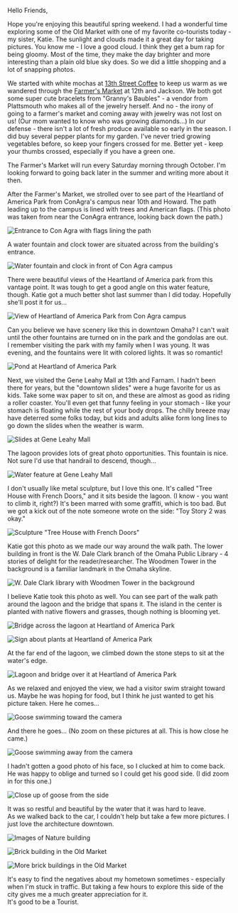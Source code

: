 Hello Friends,

Hope you're enjoying this beautiful spring weekend.  I had a wonderful time exploring some of the Old Market with one of my favorite co-tourists today - my sister, Katie.  The sunlight and clouds made it a great day for taking pictures.  You know me - I love a good cloud.  I think they get a bum rap for being gloomy.  Most of the time, they make the day brighter and more interesting than a plain old blue sky does.  So we did a little shopping and a lot of snapping photos. 

We started with white mochas at [13th Street Coffee](http://maps.google.com/maps?f=q&source=s_q&gl=us&g=521+South+13th+Street%2C+Omaha%2C+NE+68102-2813&q=13th+street+coffee%2C+omaha&btnG=Search+Maps) to keep us warm as we wandered through the [Farmer's Market](https://omahafarmersmarket.com/) at 12th and Jackson.  We both got some super cute bracelets from "Granny's Baubles" - a vendor from Plattsmouth who makes all of the jewelry herself.  And no - the irony of going to a farmer's market and coming away with jewelry was not lost on us!  (Our mom wanted to know who was growing diamonds...)  In our defense - there isn't a lot of fresh produce available so early in the season.  I did buy several pepper plants for my garden.  I've never tried growing vegetables before, so keep your fingers crossed for me.  Better yet - keep your thumbs crossed, especially if you have a green one.

The Farmer's Market will run every Saturday morning through October.  I'm looking forward to going back later in the summer and writing more about it then. 

After the Farmer's Market, we strolled over to see part of the Heartland of America Park from ConAgra's campus near 10th and Howard.  The path leading up to the campus is lined with trees and American flags.  (This photo was taken from near the ConAgra entrance, looking back down the path.)

![Entrance to Con Agra with flags lining the path](http://3.bp.blogspot.com/_lRuiVdtkJlo/S-YisE4O9bI/AAAAAAAAAIc/dJTpmgIqLqA/s320/DSC00797.JPG)

A water fountain and clock tower are situated across from the building's entrance.

![Water fountain and clock in front of Con Agra campus](http://2.bp.blogspot.com/_lRuiVdtkJlo/S-YjOjtz2nI/AAAAAAAAAIk/Rjg3L9n2XoY/s320/DSC00808.JPG)

There were beautiful views of the Heartland of America park from this vantage point.  It was tough to get a good angle on this water feature, though.  Katie got a much better shot last summer than I did today.  Hopefully she'll post it for us...

![View of Heartland of America Park from Con Agra campus](http://4.bp.blogspot.com/_lRuiVdtkJlo/S-YkMF8H_2I/AAAAAAAAAIs/l0PVVoPLmEs/s320/DSC00803.JPG)

Can you believe we have scenery like this in downtown Omaha?  I can't wait until the other fountains are turned on in the park and the gondolas are out.  I remember visiting the park with my family when I was young.  It was evening, and the fountains were lit with colored lights.  It was so romantic!

![Pond at Heartland of America Park](http://3.bp.blogspot.com/_lRuiVdtkJlo/S-YlW_OzHGI/AAAAAAAAAI0/3jwqzCfmniw/s320/DSC00805.JPG)

Next, we visited the Gene Leahy Mall at 13th and Farnam.  I hadn't been there for years, but the "downtown slides" were a huge favorite for us as kids.  Take some wax paper to sit on, and these are almost as good as riding a roller coaster.  You'll even get that funny feeling in your stomach - like your stomach is floating while the rest of your body drops.  The chilly breeze may have deterred some folks today, but kids and adults alike form long lines to go down the slides when the weather is warm.

![Slides at Gene Leahy Mall](http://4.bp.blogspot.com/_lRuiVdtkJlo/S-YoAH7T33I/AAAAAAAAAJg/fz4vT9LPvHI/s320/DSC00824.JPG)

The lagoon provides lots of great photo opportunities.  This fountain is nice.  Not sure I'd use that handrail to descend, though...

![Water feature at Gene Leahy Mall](http://3.bp.blogspot.com/_lRuiVdtkJlo/S-YqF_6_ObI/AAAAAAAAAJo/HwqI-nbI3_I/s320/DSC00819.JPG)

I don't usually like metal sculpture, but I love this one.  It's called "Tree House with French Doors," and it sits beside the lagoon.  (I know - you want to climb it, right?)  It's been marred with some graffiti, which is too bad.  But we got a kick out of the note someone wrote on the side: "Toy Story 2 was okay."

![Sculpture "Tree House with French Doors"](http://1.bp.blogspot.com/_lRuiVdtkJlo/S-YqcAz0ucI/AAAAAAAAAJw/7bChuDI66gk/s320/DSC00817.JPG)

Katie got this photo as we made our way around the walk path.  The lower building in front is the W. Dale Clark branch of the Omaha Public Library - 4 stories of delight for the reader/researcher.  The Woodmen Tower in the background is a familiar landmark in the Omaha skyline.

![W. Dale Clark library with Woodmen Tower in the background](http://2.bp.blogspot.com/_lRuiVdtkJlo/S-YsH4aiGoI/AAAAAAAAAJ4/a_pH5cbrnMM/s320/DSC00832.JPG)

I believe Katie took this photo as well.  You can see part of the walk path around the lagoon and the bridge that spans it.  The island in the center is planted with native flowers and grasses, though nothing is blooming yet.

![Bridge across the lagoon at Heartland of America Park](http://1.bp.blogspot.com/_lRuiVdtkJlo/S-YtFuye5uI/AAAAAAAAAKA/YfgREwHIOMA/s320/DSC00830.JPG)

![Sign about plants at Heartland of America Park](http://4.bp.blogspot.com/_lRuiVdtkJlo/S-YtN_xsZEI/AAAAAAAAAKI/47WbvCnbTIc/s320/DSC00828.JPG)

At the far end of the lagoon, we climbed down the stone steps to sit at the water's edge.

![Lagoon and bridge over it at Heartland of America Park](http://2.bp.blogspot.com/_lRuiVdtkJlo/S-YuJjHbl7I/AAAAAAAAAKQ/g7XyXcJ49NQ/s320/DSC00841.JPG)

As we relaxed and enjoyed the view, we had a visitor swim straight toward us.  Maybe he was hoping for food, but I think he just wanted to get his picture taken.  Here he comes...  

![Goose swimming toward the camera](http://2.bp.blogspot.com/_lRuiVdtkJlo/S-Yu38G6mnI/AAAAAAAAAKY/yJ5EyTHiJg0/s320/DSC00853.JPG)

And there he goes...  (No zoom on these pictures at all.  This is how close he came.)

![Goose swimming away from the camera](http://4.bp.blogspot.com/_lRuiVdtkJlo/S-YvUOzD9vI/AAAAAAAAAKg/mA--3ujWTko/s320/DSC00855.JPG)

I hadn't gotten a good photo of his face, so I clucked at him to come back.  He was happy to oblige and turned so I could get his good side.  (I did zoom in for this one.)

![Close up of goose from the side](http://4.bp.blogspot.com/_lRuiVdtkJlo/S-Yv_Pj7yHI/AAAAAAAAAKo/UxXrjPDWSZI/s320/DSC00858.JPG)

It was so restful and beautiful by the water that it was hard to leave.  
As we walked back to the car, I couldn't help but take a few more pictures.  I just love the architecture downtown.

![Images of Nature building](http://1.bp.blogspot.com/_lRuiVdtkJlo/S-Y4o8Etq6I/AAAAAAAAAK4/1CjPDgnY_rI/s320/DSC00876.JPG)

![Brick building in the Old Market](http://2.bp.blogspot.com/_lRuiVdtkJlo/S-Y5hu-3MHI/AAAAAAAAALA/b_QbkeUd_HI/s320/DSC00877.JPG)

![More brick buildings in the Old Market](http://2.bp.blogspot.com/_lRuiVdtkJlo/S-Y6A0UetsI/AAAAAAAAALI/_mdm5PinZEc/s320/DSC00880.JPG)

It's easy to find the negatives about my hometown sometimes - especially when I'm stuck in traffic.  But taking a few hours to explore this side of the city gives me a much greater appreciation for it.  
It's good to be a Tourist.